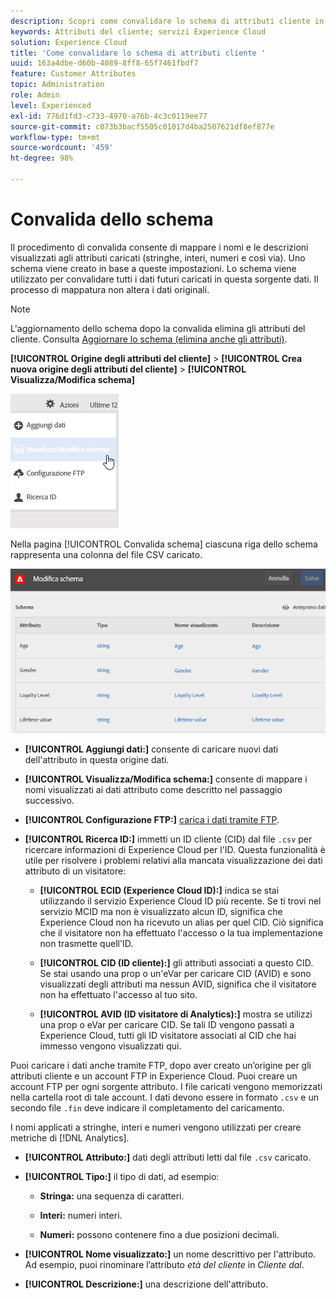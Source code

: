 ```yaml
---
description: Scopri come convalidare lo schema di attributi cliente in Adobe Experience Cloud.
keywords: Attributi del cliente; servizi Experience Cloud
solution: Experience Cloud
title: 'Come convalidare lo schema di attributi cliente '
uuid: 163a4dbe-d60b-4089-8ff8-65f7461fbdf7
feature: Customer Attributes
topic: Administration
role: Admin
level: Experienced
exl-id: 776d1fd3-c733-4970-a76b-4c3c0119ee77
source-git-commit: c073b3bacf5505c01017d4ba2507621df8ef877e
workflow-type: tm+mt
source-wordcount: '459'
ht-degree: 98%

---
```


# Convalida dello schema

Il procedimento di convalida consente di mappare i nomi e le descrizioni visualizzati agli attributi caricati (stringhe, interi, numeri e così via). Uno schema viene creato in base a queste impostazioni. Lo schema viene utilizzato per convalidare tutti i dati futuri caricati in questa sorgente dati. Il processo di mappatura non altera i dati originali.

>[!NOTE]
>
>L&#39;aggiornamento dello schema dopo la convalida elimina gli attributi del cliente. Consulta [Aggiornare lo schema (elimina anche gli attributi)](t-crs-usecase.md#task_6568898BB7C44A42ABFB86532B89063C).

**[!UICONTROL Origine degli attributi del cliente]** > **[!UICONTROL Crea nuova origine degli attributi del cliente]** > **[!UICONTROL Visualizza/Modifica schema]**

![Modificare uno schema](assets/view_edit_schema.png)

Nella pagina [!UICONTROL Convalida schema] ciascuna riga dello schema rappresenta una colonna del file CSV caricato.

![Convalida della pagina dello schema in Experience Cloud](assets/06_crs_usecase.png)

* **[!UICONTROL Aggiungi dati:]** consente di caricare nuovi dati dell&#39;attributo in questa origine dati.

* **[!UICONTROL Visualizza/Modifica schema:]** consente di mappare i nomi visualizzati ai dati attributo come descritto nel passaggio successivo.

* **[!UICONTROL Configurazione FTP:]** [carica i dati tramite FTP](t-upload-attributes-ftp.md#task_591C3B6733424718A62453D2F8ADF73B).

* **[!UICONTROL Ricerca ID:]** immetti un ID cliente (CID) dal file `.csv` per ricercare informazioni di Experience Cloud per l&#39;ID. Questa funzionalità è utile per risolvere i problemi relativi alla mancata visualizzazione dei dati attributo di un visitatore:

   * **[!UICONTROL ECID (Experience Cloud ID):]** indica se stai utilizzando il servizio Experience Cloud ID più recente. Se ti trovi nel servizio MCID ma non è visualizzato alcun ID, significa che Experience Cloud non ha ricevuto un alias per quel CID. Ciò significa che il visitatore non ha effettuato l&#39;accesso o la tua implementazione non trasmette quell&#39;ID.

   * **[!UICONTROL CID (ID cliente):]** gli attributi associati a questo CID. Se stai usando una prop o un&#39;eVar per caricare CID (AVID) e sono visualizzati degli attributi ma nessun AVID, significa che il visitatore non ha effettuato l&#39;accesso al tuo sito.

   * **[!UICONTROL AVID (ID visitatore di Analytics):]** mostra se utilizzi una prop o eVar per caricare CID. Se tali ID vengono passati a Experience Cloud, tutti gli ID visitatore associati al CID che hai immesso vengono visualizzati qui.

Puoi caricare i dati anche tramite FTP, dopo aver creato un’origine per gli attributi cliente e un account FTP in Experience Cloud. Puoi creare un account FTP per ogni sorgente attributo. I file caricati vengono memorizzati nella cartella root di tale account. I dati devono essere in formato `.csv` e un secondo file `.fin` deve indicare il completamento del caricamento.

I nomi applicati a stringhe, interi e numeri vengono utilizzati per creare metriche di [!DNL Analytics].

* **[!UICONTROL Attributo:]** dati degli attributi letti dal file `.csv` caricato.

* **[!UICONTROL Tipo:]** il tipo di dati, ad esempio:

   * **Stringa:** una sequenza di caratteri.

   * **Interi:** numeri interi.

   * **Numeri:** possono contenere fino a due posizioni decimali.

* **[!UICONTROL Nome visualizzato:]** un nome descrittivo per l&#39;attributo. Ad esempio, puoi rinominare l’attributo *età del cliente* in *Cliente dal*.

* **[!UICONTROL Descrizione:]** una descrizione dell&#39;attributo.
